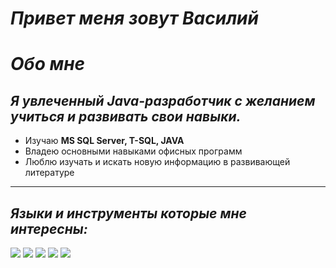 # _Привет меня зовут Василий_

# _Обо мне_
## _Я увлеченный Java-разработчик с желанием учиться и развивать свои навыки._

- Изучаю **MS SQL Server, T-SQL, JAVA**
- Владею основными навыками офисных программ
- Люблю изучать и искать новую информацию в развивающей литературе

___

## _Языки и инструменты которые мне интересны:_

![](https://cs6.pikabu.ru/avatars/967/v967614-1715184107.jpg) ![](https://cs6.pikabu.ru/avatars/974/v974934-1454333748.jpg) ![](https://www.oakridgeit.com/wp-content/uploads/2016/09/SQL-Data-Warehouse.png) ![](https://cdn2.f-cdn.com/ppic/150733305/logo/7142758/profile_logo_7142758.jpg) ![](https://image.winudf.com/v2/image1/Y29tLm53ZWIuZW5fbGVhcm4uaGliZXJuYXRlX2ljb25fMTU1NTU2MjY5MV8wMTc/icon.png?w=100&fakeurl=1)




